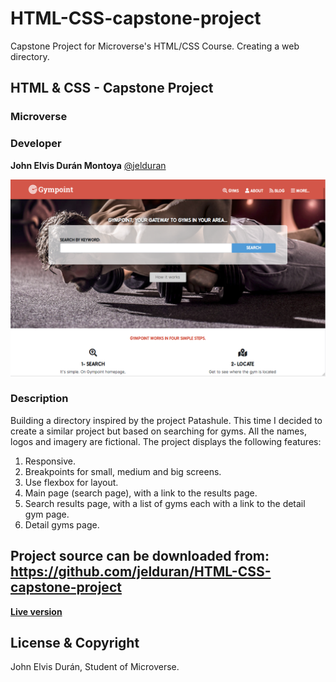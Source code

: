 # HTML-CSS-capstone-project
Capstone Project for Microverse's HTML/CSS Course. Creating a web directory.

## HTML & CSS - Capstone Project

### Microverse

### Developer

**John Elvis Durán Montoya** [@jelduran](https://github.com/jelduran)

![Gympoint](/img/screenshot-gympoint.png)

### Description

Building a directory inspired by the project Patashule. This time I decided to create a similar project but based on searching for gyms. All the names, logos and imagery are fictional. The project displays the following features:

1. Responsive.
2. Breakpoints for small, medium and big screens.
3. Use flexbox for layout.
4. Main page (search page), with a link to the results page.
5. Search results page, with a list of gyms each with a link to the detail gym page.
6. Detail gyms page.

## Project source can be downloaded from: <https://github.com/jelduran/HTML-CSS-capstone-project>

**[Live version](https://ghcdn.rawgit.org/jelduran/HTML-CSS-capstone-project/feature/detail.html)**
  
## License & Copyright

John Elvis Durán, Student of Microverse.